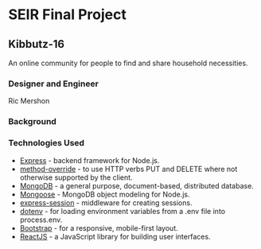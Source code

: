 # SEIR Final Project

## Kibbutz-16
An online community for people to find and share household necessities.

### Designer and Engineer
Ric Mershon

### Background


### Technologies Used

* [Express](https://expressjs.com/) - backend framework for Node.js.
* [method-override](https://www.npmjs.com/package/method-override) - to use HTTP verbs PUT and DELETE where not otherwise supported by the client.
* [MongoDB](https://www.mongodb.com/) - a general purpose, document-based, distributed database.
* [Mongoose](https://mongoosejs.com/) - MongoDB object modeling for Node.js.
* [express-session](https://www.npmjs.com/package/express-session) - middleware for creating sessions.
* [dotenv](https://www.npmjs.com/package/dotenv) - for loading environment variables from a .env file into process.env.
* [Bootstrap](https://getbootstrap.com/) - for a responsive, mobile-first layout.
* [ReactJS](https://reactjs.org/) - a JavaScript library for building user interfaces.
